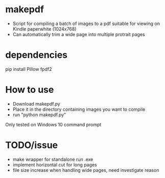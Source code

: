 # makepdf
 - Script for compiling a batch of images to a pdf suitable for viewing on Kindle paperwhite (1024x768)
 - Can automatically trim a wide page into multiple protrait pages

# dependencies
pip install Pillow fpdf2

# How to use
- Download makepdf.py
- Place it in the directory containing images you want to compile
- run "python makepdf.py"

Only tested on Windows 10 command prompt

# TODO/issue
- make wrapper for standalone run .exe
- implement horizontal cut for long pages
- file size increase when handling wide pages, need investigate reason
